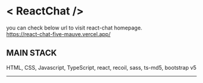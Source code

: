< ReactChat />
=============
you can check below url to visit react-chat homepage.  
https://react-chat-five-mauve.vercel.app/

MAIN STACK
-----
HTML, CSS, Javascript, TypeScript, react, recoil, sass, ts-md5, bootstrap v5
<br/>
<hr/>

